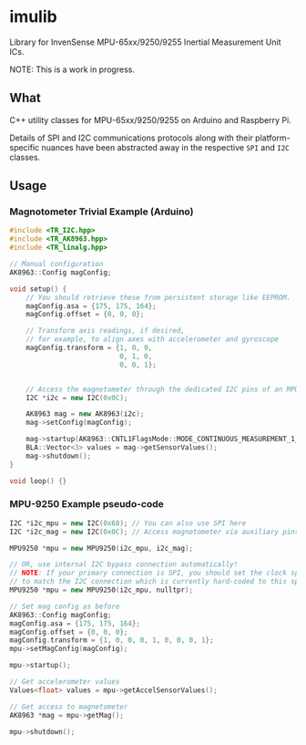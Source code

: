 # imulib

Library for InvenSense MPU-65xx/9250/9255 Inertial Measurement Unit ICs.

NOTE: This is a work in progress.

## What

C++ utility classes for MPU-65xx/9250/9255 on Arduino and Raspberry Pi.

Details of SPI and I2C communications protocols along with their platform-specific nuances have been abstracted away in the respective `SPI` and `I2C` classes.

## Usage

### Magnotometer Trivial Example (Arduino)

```cpp
#include <TR_I2C.hpp>
#include <TR_AK8963.hpp>
#include <TR_linalg.hpp>

// Manual configuration
AK8963::Config magConfig;

void setup() {
    // You should retrieve these from persistent storage like EEPROM.
    magConfig.asa = {175, 175, 164};
    magConfig.offset = {0, 0, 0};

    // Transform axis readings, if desired,
    // for example, to align axes with accelerometer and gyroscope
    magConfig.transform = {1, 0, 0,
                           0, 1, 0,
                           0, 0, 1};


    // Access the magnetometer through the dedicated I2C pins of an MPU-92xx. Also good for stand-alone AK8963 chips.
    I2C *i2c = new I2C(0x0C);

    AK8963 mag = new AK8963(i2c);
    mag->setConfig(magConfig);

    mag->startup(AK8963::CNTL1FlagsMode::MODE_CONTINUOUS_MEASUREMENT_1_8HZ);
    BLA::Vector<3> values = mag->getSensorValues();
    mag->shutdown();
}

void loop() {}

```

### MPU-9250 Example pseudo-code

```cpp
I2C *i2c_mpu = new I2C(0x68); // You can also use SPI here
I2C *i2c_mag = new I2C(0x0C); // Access magnotometer via auxiliary pins

MPU9250 *mpu = new MPU9250(i2c_mpu, i2c_mag);

// OR, use internal I2C bypass connection automatically!
// NOTE: If your primary connection is SPI, you should set the clock speed to 400000
// to match the I2C connection which is currently hard-coded to this speed.
MPU9250 *mpu = new MPU9250(i2c_mpu, nulltpr);

// Set mag config as before
AK8963::Config magConfig;
magConfig.asa = {175, 175, 164};
magConfig.offset = {0, 0, 0};
magConfig.transform = {1, 0, 0, 0, 1, 0, 0, 0, 1};
mpu->setMagConfig(magConfig);

mpu->startup();

// Get accelerometer values
Values<float> values = mpu->getAccelSensorValues();

// Get access to magnetometer
AK8963 *mag = mpu->getMag();

mpu->shutdown();
```
